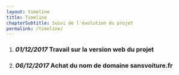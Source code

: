 ```yaml
---
layout: timeline
title: Timeline
chapterSubtitle: Suivi de l'évolution du projet
permalink: /timeline/
---
```


1. ### *01/12/2017* Travail sur la version web du projet
2. ### *06/12/2017* Achat du nom de domaine sansvoiture.fr
